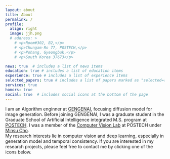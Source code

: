 ```yaml
---
layout: about
title: About
permalink: /
profile:
  align: right
  image: jjh.png
  # address: >
    # <p>Room#302, B2,</p>
    # <p>Chungam-Ro 77, POSTECH,</p>
    # <p>Pohang, Gyeongbuk,</p>
    # <p>South Korea 37673</p>

news: true  # includes a list of news items
education: true # includes a list of education items
experience: true # includes a list of experience items
selected_papers: true # includes a list of papers marked as "selected={true}"
services: true
honors: true
social: true  # includes social icons at the bottom of the page
---
```

I am an Algorithm enginner at [GENGENAI](https://gengen.ai), focusing diffusion model for image generation. Before joining GENGENAI, I was a graduate student in the Graduate School of Artificial Intelligence integrated M.S. program at [POSTECH](https://www.postech.ac.kr). I was a member of the [Computer Vision Lab](http://cvlab.postech.ac.kr/lab/) at POSTECH under [Minsu Cho](http://cvlab.postech.ac.kr/~mcho/). \
My research interests lie in computer vision and deep learning, especially in generation model and temporal consistency.
If you are interested in my research projects, please feel free to contact me by clicking one of the icons below.

<!-- Write your biography here. Tell the world about yourself. Link to your favorite [subreddit](http://reddit.com). You can put a picture in, too. The code is already in, just name your picture `prof_pic.jpg` and put it in the `img/` folder.

Put your address / P.O. box / other info right below your picture. You can also disable any these elements by editing `profile` property of the YAML header of your `_pages/about.md`. Edit `_bibliography/papers.bib` and Jekyll will render your [publications page](/al-folio/publications/) automatically.

Link to your social media connections, too. This theme is set up to use [Font Awesome icons](http://fortawesome.github.io/Font-Awesome/) and [Academicons](https://jpswalsh.github.io/academicons/), like the ones below. Add your Facebook, Twitter, LinkedIn, Google Scholar, or just disable all of them. -->
